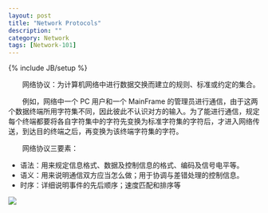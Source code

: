 ```yaml
---
layout: post
title: "Network Protocols"
description: ""
category: Network
tags: [Network-101]
---
```

{% include JB/setup %}

　　网络协议：为计算机网络中进行数据交换而建立的规则、标准或约定的集合。  

　　例如，网络中一个 PC 用户和一个 MainFrame 的管理员进行通信，由于这两个数据终端所用字符集不同，因此彼此不认识对方的输入。为了能进行通信，规定每个终端都要将各自字符集中的字符先变换为标准字符集的字符后，才进入网络传送，到达目的终端之后，再变换为该终端字符集的字符。  

　　网络协议三要素： 

* 语法：用来规定信息格式、数据及控制信息的格式、编码及信号电平等。
* 语义：用来说明通信双方应当怎么做；用于协调与差错处理的控制信息。
* 时序：详细说明事件的先后顺序；速度匹配和排序等

![](https://ujbuqa.bn1.livefilestore.com/y2p4trXYJvjvS9UI5-wWIhJfgs01XcmkIb-R-Hn8gTFe4tfLTqrFl9lkm7wnDjnVmOeMw3ychghabpmSShQ8arvl75XVZg4dmz_48gtgwLI-p0/Image.png?psid=1)